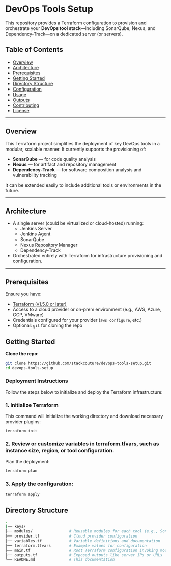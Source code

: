 # DevOps Tools Setup

This repository provides a Terraform configuration to provision and orchestrate your **DevOps tool stack**—including SonarQube, Nexus, and Dependency‑Track—on a dedicated server (or servers).

## Table of Contents

- [Overview](#overview)  
- [Architecture](#architecture)  
- [Prerequisites](#prerequisites)  
- [Getting Started](#getting-started)  
- [Directory Structure](#directory-structure)  
- [Configuration](#configuration)  
- [Usage](#usage)  
- [Outputs](#outputs)  
- [Contributing](#contributing)  
- [License](#license)

---

## Overview

This Terraform project simplifies the deployment of key DevOps tools in a modular, scalable manner. It currently supports the provisioning of:
- **SonarQube** — for code quality analysis  
- **Nexus** — for artifact and repository management  
- **Dependency‑Track** — for software composition analysis and vulnerability tracking  

It can be extended easily to include additional tools or environments in the future.

---

## Architecture

- A single server (could be virtualized or cloud-hosted) running:
  - Jenkins Server
  - Jenkins Agent 
  - SonarQube
  - Nexus Repository Manager
  - Dependency‑Track
- Orchestrated entirely with Terraform for infrastructure provisioning and configuration.

---

## Prerequisites

Ensure you have:

- [Terraform (v1.5.0 or later)](https://www.terraform.io/downloads.html)
- Access to a cloud provider or on-prem environment (e.g., AWS, Azure, GCP, VMware)
- Credentials configured for your provider (`aws configure`, etc.)
- Optional: `git` for cloning the repo

## Getting Started

**Clone the repo:**
   ```bash
   git clone https://github.com/stackcouture/devops-tools-setup.git
   cd devops-tools-setup
```
### Deployment Instructions

Follow the steps below to initialize and deploy the Terraform infrastructure:

### 1. Initialize Terraform

This command will initialize the working directory and download necessary provider plugins:

```bash
terraform init
```

### 2. Review or customize variables in terraform.tfvars, such as instance size, region, or tool configuration.

Plan the deployment:
```bash
terraform plan
```

### 3. Apply the configuration:
```bash
terraform apply
```

## Directory Structure

```bash
.
|── keys/
├── modules/                # Reusable modules for each tool (e.g., SonarQube, Nexus)
├── provider.tf             # Cloud provider configuration
├── variables.tf            # Variable definitions and documentation
├── terraform.tfvars        # Example values for configuration
├── main.tf                 # Root Terraform configuration invoking modules
├── outputs.tf              # Exposed outputs like server IPs or URLs
└── README.md               # This documentation
```



